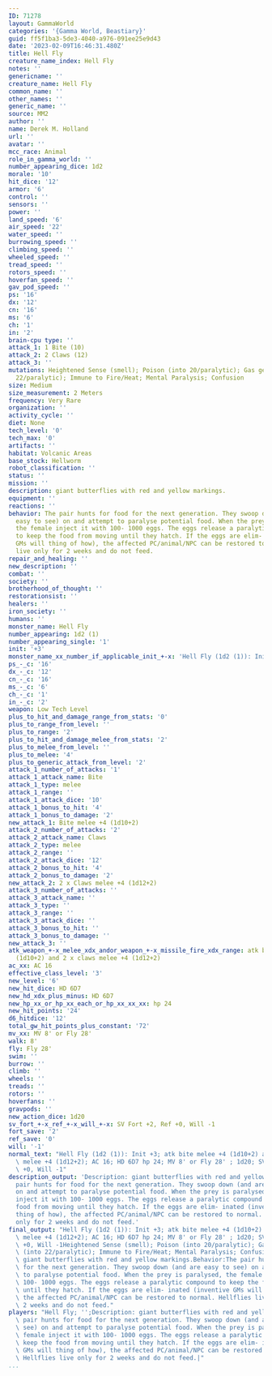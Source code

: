```yaml
---
ID: 71278
layout: GammaWorld
categories: '{Gamma World, Beastiary}'
guid: ff5f1ba3-5de3-4040-a976-091ee25e9d43
date: '2023-02-09T16:46:31.480Z'
title: Hell Fly
creature_name_index: Hell Fly
notes: ''
genericname: ''
creature_name: Hell Fly
common_name: ''
other_names: ''
generic_name: ''
source: MM2
author: ''
name: Derek M. Holland
url: ''
avatar: ''
mcc_race: Animal
role_in_gamma_world: ''
number_appearing_dice: 1d2
morale: '10'
hit_dice: '12'
armor: '6'
control: ''
sensors: ''
power: ''
land_speed: '6'
air_speed: '22'
water_speed: ''
burrowing_speed: ''
climbing_speed: ''
wheeled_speed: ''
tread_speed: ''
rotors_speed: ''
hoverfan_speed: ''
gav_pod_speed: ''
ps: '16'
dx: '12'
cn: '16'
ms: '6'
ch: '1'
in: '2'
brain-cpu type: ''
attack_1: 1 Bite (10)
attack_2: 2 Claws (12)
attack_3: ''
mutations: Heightened Sense (smell); Poison (into 20/paralytic); Gas generation (into
  22/paralytic); Immune to Fire/Heat; Mental Paralysis; Confusion
size: Medium
size_measurement: 2 Meters
frequency: Very Rare
organization: ''
activity_cycle: ''
diet: None
tech_level: '0'
tech_max: '0'
artifacts: ''
habitat: Volcanic Areas
base_stock: Hellworm
robot_classification: ''
status: ''
mission: ''
description: giant butterflies with red and yellow markings.
equipment: ''
reactions: ''
behavior: The pair hunts for food for the next generation. They swoop down (and are
  easy to see) on and attempt to paralyse potential food. When the prey is paralysed,
  the female inject it with 100- 1000 eggs. The eggs release a paralytic compound
  to keep the food from moving until they hatch. If the eggs are elim- inated (inventive
  GMs will thing of how), the affected PC/animal/NPC can be restored to normal. Hellflies
  live only for 2 weeks and do not feed.
repair_and_healing: ''
new_description: ''
combat: ''
society: ''
brotherhood_of_thought: ''
restorationsist: ''
healers: ''
iron_society: ''
humans: ''
monster_name: Hell Fly
number_appearing: 1d2 (1)
number_appearing_single: '1'
init: '+3'
monster_name_xx_number_if_applicable_init_+-x: 'Hell Fly (1d2 (1)): Init +3'
ps_-_c: '16'
dx_-_c: '12'
cn_-_c: '16'
ms_-_c: '6'
ch_-_c: '1'
in_-_c: '2'
weapon: Low Tech Level
plus_to_hit_and_damage_range_from_stats: '0'
plus_to_range_from_level: ''
plus_to_range: '2'
plus_to_hit_and_damage_melee_from_stats: '2'
plus_to_melee_from_level: ''
plus_to_melee: '4'
plus_to_generic_attack_from_level: '2'
attack_1_number_of_attacks: '1'
attack_1_attack_name: Bite
attack_1_type: melee
attack_1_range: ''
attack_1_attack_dice: '10'
attack_1_bonus_to_hit: '4'
attack_1_bonus_to_damage: '2'
new_attack_1: Bite melee +4 (1d10+2)
attack_2_number_of_attacks: '2'
attack_2_attack_name: Claws
attack_2_type: melee
attack_2_range: ''
attack_2_attack_dice: '12'
attack_2_bonus_to_hit: '4'
attack_2_bonus_to_damage: '2'
new_attack_2: 2 x Claws melee +4 (1d12+2)
attack_3_number_of_attacks: ''
attack_3_attack_name: ''
attack_3_type: ''
attack_3_range: ''
attack_3_attack_dice: ''
attack_3_bonus_to_hit: ''
attack_3_bonus_to_damage: ''
new_attack_3: ''
atk_weapon_+-x_melee_xdx_andor_weapon_+-x_missile_fire_xdx_range: atk bite melee +4
  (1d10+2) and 2 x claws melee +4 (1d12+2)
ac_xx: AC 16
effective_class_level: '3'
new_level: '6'
new_hit_dice: HD 6D7
new_hd_xdx_plus_minus: HD 6D7
new_hp_xx_or_hp_xx_each_or_hp_xx_xx_xx: hp 24
new_hit_points: '24'
d6_hitdice: '12'
total_gw_hit_points_plus_constant: '72'
mv_xx: MV 8' or Fly 28'
walk: 8'
fly: Fly 28'
swim: ''
burrow: ''
climb: ''
wheels: ''
treads: ''
rotors: ''
hoverfans: ''
gravpods: ''
new_action_dice: 1d20
sv_fort_+-x_ref_+-x_will_+-x: SV Fort +2, Ref +0, Will -1
fort_save: '2'
ref_save: '0'
will: '-1'
normal_text: "Hell Fly (1d2 (1)): Init +3; atk bite melee +4 (1d10+2) and 2 x claws\
  \ melee +4 (1d12+2); AC 16; HD 6D7 hp 24; MV 8' or Fly 28' ; 1d20; SV Fort +2, Ref\
  \ +0, Will -1"
description_output: 'Description: giant butterflies with red and yellow markings.Behavior:The
  pair hunts for food for the next generation. They swoop down (and are easy to see)
  on and attempt to paralyse potential food. When the prey is paralysed, the female
  inject it with 100- 1000 eggs. The eggs release a paralytic compound to keep the
  food from moving until they hatch. If the eggs are elim- inated (inventive GMs will
  thing of how), the affected PC/animal/NPC can be restored to normal. Hellflies live
  only for 2 weeks and do not feed.'
final_output: "Hell Fly (1d2 (1)): Init +3; atk bite melee +4 (1d10+2) and 2 x claws\
  \ melee +4 (1d12+2); AC 16; HD 6D7 hp 24; MV 8' or Fly 28' ; 1d20; SV Fort +2, Ref\
  \ +0, Will -1Heightened Sense (smell); Poison (into 20/paralytic); Gas generation\
  \ (into 22/paralytic); Immune to Fire/Heat; Mental Paralysis; ConfusionDescription:\
  \ giant butterflies with red and yellow markings.Behavior:The pair hunts for food\
  \ for the next generation. They swoop down (and are easy to see) on and attempt\
  \ to paralyse potential food. When the prey is paralysed, the female inject it with\
  \ 100- 1000 eggs. The eggs release a paralytic compound to keep the food from moving\
  \ until they hatch. If the eggs are elim- inated (inventive GMs will thing of how),\
  \ the affected PC/animal/NPC can be restored to normal. Hellflies live only for\
  \ 2 weeks and do not feed."
players: "Hell Fly; '';Description: giant butterflies with red and yellow markings.Behavior:The\
  \ pair hunts for food for the next generation. They swoop down (and are easy to\
  \ see) on and attempt to paralyse potential food. When the prey is paralysed, the\
  \ female inject it with 100- 1000 eggs. The eggs release a paralytic compound to\
  \ keep the food from moving until they hatch. If the eggs are elim- inated (inventive\
  \ GMs will thing of how), the affected PC/animal/NPC can be restored to normal.\
  \ Hellflies live only for 2 weeks and do not feed.|"
...
```

